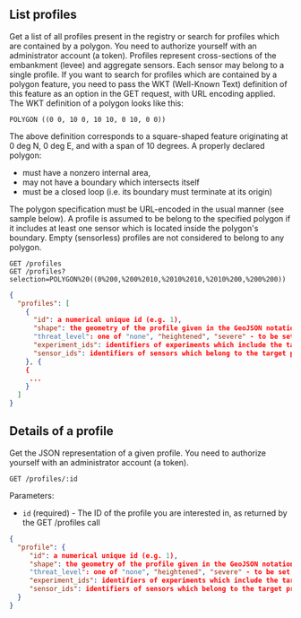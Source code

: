 ## List profiles

Get a list of all profiles present in the registry or search for profiles which are contained by a polygon.
You need to authorize yourself with an administrator account (a token).
Profiles represent cross-sections of the embankment (levee) and aggregate sensors. Each sensor may belong to a single profile. If you want to search for profiles which are contained by a polygon feature, you need to pass the WKT (Well-Known Text) definition of this feature as an option in the GET request, with URL encoding applied.
The WKT definition of a polygon looks like this:

```
POLYGON ((0 0, 10 0, 10 10, 0 10, 0 0))
```

The above definition corresponds to a square-shaped feature originating at 0 deg N, 0 deg E, and with a span of 10 degrees. A properly declared polygon:

+ must have a nonzero internal area,
+ may not have a boundary which intersects itself
+ must be a closed loop (i.e. its boundary must terminate at its origin)

The polygon specification must be URL-encoded in the usual manner (see sample below). A profile is assumed to be belong to the specified polygon if it includes at least one sensor which is located inside the polygon's boundary. Empty (sensorless) profiles are not considered to belong to any polygon.

```
GET /profiles
GET /profiles?selection=POLYGON%20((0%200,%200%2010,%2010%2010,%2010%200,%200%200))
```

```json
{
  "profiles": [
    {
      "id": a numerical unique id (e.g. 1),
      "shape": the geometry of the profile given in the GeoJSON notation
      "threat_level": one of "none", "heightened", "severe" - to be set by the Levee operations monitoring system,
      "experiment_ids": identifiers of experiments which include the target profile,
      "sensor_ids": identifiers of sensors which belong to the target profile.
    }, {
    {
     ...
    }
  ]
}
```

## Details of a profile

Get the JSON representation of a given profile. You need to authorize yourself with an administrator account (a token).

```
GET /profiles/:id
```

Parameters:

+ `id` (required) - The ID of the profile you are interested in, as returned by the GET /profiles call

```json
{
  "profile": {
     "id": a numerical unique id (e.g. 1),
     "shape": the geometry of the profile given in the GeoJSON notation
     "threat_level": one of "none", "heightened", "severe" - to be set by the Levee operations monitoring system,
     "experiment_ids": identifiers of experiments which include the target profile,
     "sensor_ids": identifiers of sensors which belong to the target profile.
  }
}
```

